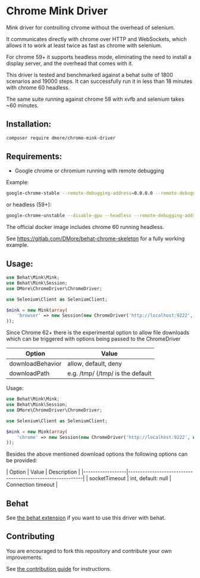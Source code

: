 Chrome Mink Driver
==================

Mink driver for controlling chrome without the overhead of selenium.

It communicates directly with chrome over HTTP and WebSockets, which allows it to work at least twice as fast as chrome with selenium.

For chrome 59+ it supports headless mode, eliminating the need to install a display server, and the overhead that comes with it.

This driver is tested and benchmarked against a behat suite of 1800 scenarios and 19000 steps. It can successfully run it in less than 18 minutes with chrome 60 headless.

The same suite running against chrome 58 with xvfb and selenium takes ~60 minutes.

## Installation:

```bash
composer require dmore/chrome-mink-driver
```

## Requirements:

* Google chrome or chromium running with remote debugging

Example:

```bash
google-chrome-stable --remote-debugging-address=0.0.0.0 --remote-debugging-port=9222
```

or headless (59+):

```bash
google-chrome-unstable --disable-gpu --headless --remote-debugging-address=0.0.0.0 --remote-debugging-port=9222
```

The official docker image includes chrome 60 running headless.

See https://gitlab.com/DMore/behat-chrome-skeleton for a fully working example.

## Usage:

```php
use Behat\Mink\Mink;
use Behat\Mink\Session;
use DMore\ChromeDriver\ChromeDriver;

use Selenium\Client as SeleniumClient;

$mink = new Mink(array(
    'browser' => new Session(new ChromeDriver('http://localhost:9222', null, 'http://www.google.com'))
));

```

Since Chrome 62+ there is the experimental option to allow file downloads which can be triggered with options being
passed to the ChromeDriver

| Option           | Value                                        |
|------------------|----------------------------------------------|
| downloadBehavior | allow, default, deny                         |
| downloadPath     | e.g. /tmp/ (/tmp/ is the default             |

Usage:

```php
use Behat\Mink\Mink;
use Behat\Mink\Session;
use DMore\ChromeDriver\ChromeDriver;

use Selenium\Client as SeleniumClient;

$mink = new Mink(array(
    'chrome' => new Session(new ChromeDriver('http://localhost:9222', null, 'http://www.google.com', ['downloadBehavior' => 'allow', 'downloadPath' => '/tmp/'])),
));

```

Besides the above mentioned download options the following options can be provided:

| Option           | Value                     | Description                   |
|------------------|-----------------------------------------------------------|
| socketTimeout    | int, default: null        | Connection timeout            |

## Behat

See [the behat extension](https://gitlab.com/DMore/behat-chrome-extension) if you want to use this driver with behat.

## Contributing

You are encouraged to fork this repository and contribute your own improvements.

See [the contribution guide](CONTRIBUTING.md) for instructions.
